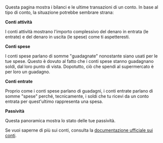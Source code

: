 Questa pagina mostra i bilanci e le ultime transazioni di un conto. In base al tipo di conto, la situazione potrebbe sembrare strana:

**Conti attività**

I conti attività mostrano l'importo complessivo del denaro in entrata (le entrate) e del denaro in uscita (le spese) come ti aspetteresti.

**Conti spese**

I conti spese parlano di somme "guadagnate" nonostante siano usati per le tue spese. Questo è dovuto al fatto che i conti spese stanno guadagnano soldi, dal loro punto di vista. Dopotutto, ciò che spendi al supermercato è per loro un guadagno.

**Conti entrate**

Proprio come i conti spese parlano di guadagni, i conti entrate parlano di somme "spese" perché, tecnicamente, i soldi che tu ricevi da un conto entrata per quest'ultimo rappresenta una spesa.

**Passività**

Questa panoramica mostra lo stato delle tue passività.

Se vuoi saperne di più sui conti, consulta la [documentazione ufficiale sui conti](https://firefly-iii.readthedocs.io/en/latest/concepts/accounts.html).